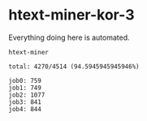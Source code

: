 # htext-miner-kor-3

Everything doing here is automated.

```
htext-miner

total: 4270/4514 (94.5945945945946%)

job0: 759
job1: 749
job2: 1077
job3: 841
job4: 844
```